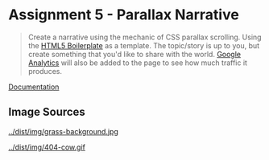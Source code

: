 # Assignment 5 - Parallax Narrative

> Create a narrative using the mechanic of CSS parallax scrolling. Using the [HTML5 Boilerplate](https://github.com/charliekoepke/HTML5Boilerplate) as a template. The topic/story is up to you, but create something that you'd like to share with the world. [Google Analytics](https://analytics.google.com/analytics/web/provision/#/provision) will also be added to the page to see how much traffic it produces.

[Documentation]()

## Image Sources

[../dist/img/grass-background.jpg](https://www.redbubble.com/people/getbefriended/works/26155004-pixel-grass-pattern)

[../dist/img/404-cow.gif](https://bestanimations.com/gifs/Cute-Cartoon-Cow-Pixel-Art.html)